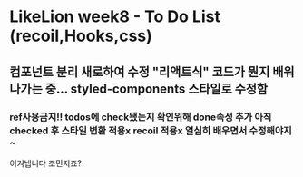 # LikeLion week8 - To Do List (recoil,Hooks,css) 

## 컴포넌트 분리 새로하여 수정 "리액트식" 코드가 뭔지 배워나가는 중... styled-components 스타일로 수정함

### ref사용금지!! todos에 check됐는지 확인위해 done속성 추가 아직 checked 후 스타일 변환 적용x recoil 적용x 열심히 배우면서 수정해야지~

이겨냅니다 조민지죠?
